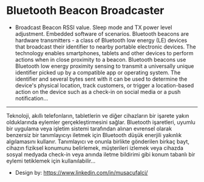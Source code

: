 # Bluetooth Beacon Broadcaster

- Broadcast Beacon RSSI value. Sleep mode and TX power level adjustment. Embedded software of scenarios. Bluetooth beacons are hardware transmitters - a class of Bluetooth low energy (LE) devices that broadcast their identifier to nearby portable electronic devices. The technology enables smartphones, tablets and other devices to perform actions when in close proximity to a beacon.  Bluetooth beacons use Bluetooth low energy proximity sensing to transmit a universally unique identifier picked up by a compatible app or operating system. The identifier and several bytes sent with it can be used to determine the device's physical location, track customers, or trigger a location-based action on the device such as a check-in on social media or a push notification...

_______________________________________________________________________________________________________________________________________________________________________

Teknoloji, akıllı telefonların, tabletlerin ve diğer cihazların bir işarete yakın olduklarında eylemler gerçekleştirmesini sağlar. Bluetooth işaretleri, uyumlu bir uygulama veya işletim sistemi tarafından alınan evrensel olarak benzersiz bir tanımlayıcıyı iletmek için Bluetooth düşük enerjili yakınlık algılamasını kullanır. Tanımlayıcı ve onunla birlikte gönderilen birkaç bayt, cihazın fiziksel konumunu belirlemek, müşterileri izlemek veya cihazda sosyal medyada check-in veya anında iletme bildirimi gibi konum tabanlı bir eylemi tetiklemek için kullanılabilir...

- Design by: https://www.linkedin.com/in/musacufalci/

